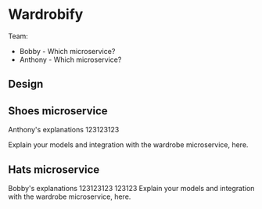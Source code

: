# Wardrobify

Team:

* Bobby - Which microservice?
* Anthony - Which microservice?

## Design

## Shoes microservice

Anthony's explanations
123123123

Explain your models and integration with the wardrobe
microservice, here.

## Hats microservice
Bobby's explanations
123123123
123123
Explain your models and integration with the wardrobe
microservice, here.
